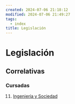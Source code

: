 ```yaml
---
created: 2024-07-06 21:18:12
modified: 2024-07-06 21:49:27
tags:
  - index
title: Legislación
---
```


# Legislación

## Correlativas

### Cursadas

11. [Ingeniería y Sociedad](Ingeniería%20y%20Sociedad.md)
